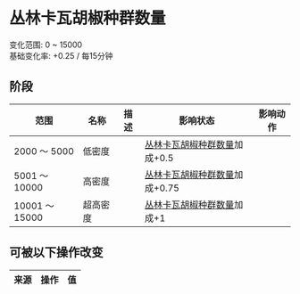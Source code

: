 # 丛林卡瓦胡椒种群数量  
变化范围: 0 ~ 15000  
基础变化率: +0.25 / 每15分钟  
## 阶段  
范围  |  名称  |  描述  |  影响状态  |  影响动作  
----  |  ----  |  ----  |  ----  |  ----  
2000 ～ 5000  |  低密度  |    |  [丛林卡瓦胡椒种群数量](Kava_JunglePop.md)加成+0.5  |    
5001 ～ 10000  |  高密度  |    |  [丛林卡瓦胡椒种群数量](Kava_JunglePop.md)加成+0.75  |    
10001 ～ 15000  |  超高密度  |    |  [丛林卡瓦胡椒种群数量](Kava_JunglePop.md)加成+1  |    
## 可被以下操作改变  
来源  |  操作  |  值  
----  |  ----  |  ----  
